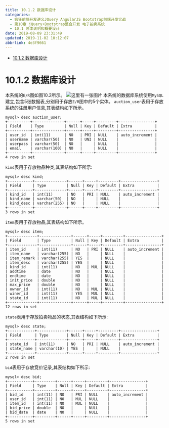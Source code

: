 ```yaml
---
title: 10.1.2 数据库设计
categories: 
  - 疯狂前端开发讲义JQuery AngularJS Bootstrap前端开发实战
  - 第10章 jQuery+Bootstrap整合开发 电子拍卖系统
  - 10.1 总体说明和概要设计
date: 2019-08-09 23:31:49
updated: 2019-11-02 10:12:07
abbrlink: 4e3f9661
---
```

<div id='my_toc'>

- [10.1.2 数据库设计](/JavaReadingNotes/4e3f9661/#10-1-2-数据库设计)

</div>
<!--more-->
<script>if (navigator.platform.toLowerCase() == 'win32'){document.getElementById('my_toc').style.display = 'none';}</script>

<!--end-->
# 10.1.2 数据库设计 #
本系统的`E/R`图如图10.2所示。
![这里有一张图片](https://image-1257720033.cos.ap-shanghai.myqcloud.com/blog/readbooknote/FengKuangQianDuanKaiFaJiangYi/chapter10/2.png)
本系统的数据库系统使用`MySQL`建立,包含5张数据表,分别用于存放`E/R`图中的5个实体。
`auction_user`表用于存放系统的注册用户信息,其表结构如下所示。
```
mysql> desc auction_user;
+----------+--------------+------+-----+---------+----------------+
| Field    | Type         | Null | Key | Default | Extra          |
+----------+--------------+------+-----+---------+----------------+
| user_id  | int(11)      | NO   | PRI | NULL    | auto_increment |
| username | varchar(50)  | NO   | UNI | NULL    |                |
| userpass | varchar(50)  | NO   |     | NULL    |                |
| email    | varchar(100) | NO   |     | NULL    |                |
+----------+--------------+------+-----+---------+----------------+
4 rows in set
```
`kind`表用于存放物品种类,其表结构如下所示:
```
mysql> desc kind;
+-----------+--------------+------+-----+---------+----------------+
| Field     | Type         | Null | Key | Default | Extra          |
+-----------+--------------+------+-----+---------+----------------+
| kind_id   | int(11)      | NO   | PRI | NULL    | auto_increment |
| kind_name | varchar(50)  | NO   |     | NULL    |                |
| kind_desc | varchar(255) | NO   |     | NULL    |                |
+-----------+--------------+------+-----+---------+----------------+
3 rows in set
```
`item`表用于存放物品,其表结构如下所示。
```
mysql> desc item;
+-------------+--------------+------+-----+---------+----------------+
| Field       | Type         | Null | Key | Default | Extra          |
+-------------+--------------+------+-----+---------+----------------+
| item_id     | int(11)      | NO   | PRI | NULL    | auto_increment |
| item_name   | varchar(255) | NO   |     | NULL    |                |
| item_remark | varchar(255) | YES  |     | NULL    |                |
| item_desc   | varchar(255) | YES  |     | NULL    |                |
| kind_id     | int(11)      | NO   | MUL | NULL    |                |
| addtime     | date         | NO   |     | NULL    |                |
| endtime     | date         | NO   |     | NULL    |                |
| init_price  | double       | NO   |     | NULL    |                |
| max_price   | double       | NO   |     | NULL    |                |
| owner_id    | int(11)      | NO   | MUL | NULL    |                |
| winer_id    | int(11)      | YES  | MUL | NULL    |                |
| state_id    | int(11)      | NO   | MUL | NULL    |                |
+-------------+--------------+------+-----+---------+----------------+
12 rows in set
```
`state`表用于存放拍卖物品的状态,其表结构如下所示:
```
mysql> desc state;
+------------+-------------+------+-----+---------+----------------+
| Field      | Type        | Null | Key | Default | Extra          |
+------------+-------------+------+-----+---------+----------------+
| state_id   | int(11)     | NO   | PRI | NULL    | auto_increment |
| state_name | varchar(10) | YES  |     | NULL    |                |
+------------+-------------+------+-----+---------+----------------+
2 rows in set
```
`bid`表用于存放竞价记录,其表结构如下所示:
```
mysql> desc bid;
+-----------+---------+------+-----+---------+----------------+
| Field     | Type    | Null | Key | Default | Extra          |
+-----------+---------+------+-----+---------+----------------+
| bid_id    | int(11) | NO   | PRI | NULL    | auto_increment |
| user_id   | int(11) | NO   | MUL | NULL    |                |
| item_id   | int(11) | NO   | MUL | NULL    |                |
| bid_price | double  | NO   |     | NULL    |                |
| bid_date  | date    | NO   |     | NULL    |                |
+-----------+---------+------+-----+---------+----------------+
5 rows in set

```


